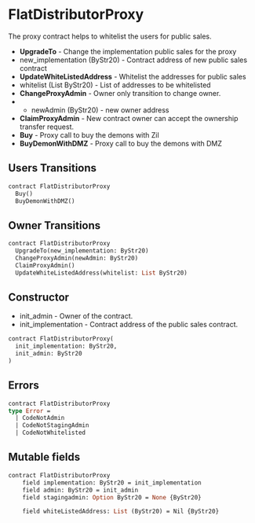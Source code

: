 # FlatDistributorProxy

The proxy contract helps to whitelist the users for public sales.

 * **UpgradeTo** - Change the implementation public sales for the proxy
 * new_implementation (ByStr20) - Contract address of new public sales contract
 * **UpdateWhiteListedAddress** - Whitelist the addresses for public sales
 * whitelist (List ByStr20) - List of addresses to be whitelisted
 * **ChangeProxyAdmin** - Owner only transition to change owner. 
 * - newAdmin (ByStr20) - new owner address
 * **ClaimProxyAdmin** - New contract owner can accept the ownership transfer request.
 * **Buy** - Proxy call to buy the demons with Zil
 * **BuyDemonWithDMZ** - Proxy call to buy the demons with DMZ

## Users Transitions
```Ocaml
contract FlatDistributorProxy
  Buy()
  BuyDemonWithDMZ()
```

## Owner Transitions
```Ocaml
contract FlatDistributorProxy
  UpgradeTo(new_implementation: ByStr20)
  ChangeProxyAdmin(newAdmin: ByStr20)
  ClaimProxyAdmin()
  UpdateWhiteListedAddress(whitelist: List ByStr20)
```

## Constructor

 * init_admin - Owner of the contract.
 * init_implementation - Contract address of the public sales contract.

```Ocaml
contract FlatDistributorProxy(
  init_implementation: ByStr20,
  init_admin: ByStr20
)
```

## Errors

```Ocaml
contract FlatDistributorProxy
type Error =
  | CodeNotAdmin
  | CodeNotStagingAdmin
  | CodeNotWhitelisted
```

## Mutable fields

```Ocaml
contract FlatDistributorProxy
    field implementation: ByStr20 = init_implementation
    field admin: ByStr20 = init_admin
    field stagingadmin: Option ByStr20 = None {ByStr20}

    field whiteListedAddress: List (ByStr20) = Nil {ByStr20}
```
